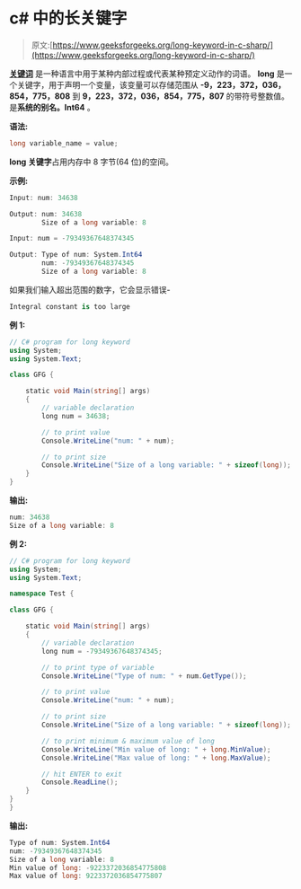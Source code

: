 # c# 中的长关键字

> 原文:[https://www.geeksforgeeks.org/long-keyword-in-c-sharp/](https://www.geeksforgeeks.org/long-keyword-in-c-sharp/)

**[关键词](https://www.geeksforgeeks.org/c-sharp-keywords/)** 是一种语言中用于某种内部过程或代表某种预定义动作的词语。 **long** 是一个关键字，用于声明一个变量，该变量可以存储范围从 **-9，223，372，036，854，775，808** 到 **9，223，372，036，854，775，807** 的带符号整数值。是**系统的别名。Int64** 。

**语法:**

```cs
long variable_name = value;
```

**long 关键字**占用内存中 8 字节(64 位)的空间。

**示例:**

```cs
Input: num: 34638

Output: num: 34638
        Size of a long variable: 8

Input: num = -79349367648374345

Output: Type of num: System.Int64
        num: -79349367648374345
        Size of a long variable: 8

```

如果我们输入超出范围的数字，它会显示错误-

```cs
Integral constant is too large
```

**例 1:**

```cs
// C# program for long keyword
using System;
using System.Text;

class GFG {

    static void Main(string[] args)
    {
        // variable declaration
        long num = 34638;

        // to print value
        Console.WriteLine("num: " + num);

        // to print size
        Console.WriteLine("Size of a long variable: " + sizeof(long));
    }
}
```

**输出:**

```cs
num: 34638
Size of a long variable: 8

```

**例 2:**

```cs
// C# program for long keyword
using System;
using System.Text;

namespace Test {

class GFG {

    static void Main(string[] args)
    {
        // variable declaration
        long num = -79349367648374345;

        // to print type of variable
        Console.WriteLine("Type of num: " + num.GetType());

        // to print value
        Console.WriteLine("num: " + num);

        // to print size
        Console.WriteLine("Size of a long variable: " + sizeof(long));

        // to print minimum & maximum value of long
        Console.WriteLine("Min value of long: " + long.MinValue);
        Console.WriteLine("Max value of long: " + long.MaxValue);

        // hit ENTER to exit
        Console.ReadLine();
    }
}
}
```

**输出:**

```cs
Type of num: System.Int64
num: -79349367648374345
Size of a long variable: 8
Min value of long: -9223372036854775808
Max value of long: 9223372036854775807

```